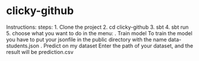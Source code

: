 # clicky-github

Instructions:
steps:
      1. Clone the project 
      2. cd clicky-github
      3. sbt
      4. sbt run 
      5. choose what you want to do in the menu: 
              . Train model
      To train the model you have to put your jsonfile in the public directory with the name data-students.json
              . Predict on my dataset
      Enter the path of your dataset, and the result will be prediction.csv
          
